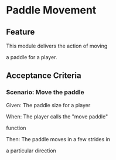 # Paddle Movement

## Feature

This module delivers the action of moving

a paddle for a player.

## Acceptance Criteria

### Scenario: Move the paddle

  Given: The paddle size for a player
  
  When: The player calls the "move paddle"
  
  function

  Then: The paddle moves in a few strides in
  
  a particular direction 
